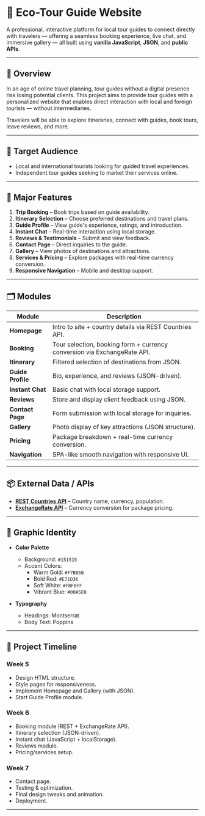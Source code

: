 # 🌿 Eco-Tour Guide Website

A professional, interactive platform for local tour guides to connect directly with travelers — offering a seamless booking experience, live chat, and immersive gallery — all built using **vanilla JavaScript**, **JSON**, and **public APIs**.

---

## 🧭 Overview

In an age of online travel planning, tour guides without a digital presence risk losing potential clients. This project aims to provide tour guides with a personalized website that enables direct interaction with local and foreign tourists — without intermediaries.

Travelers will be able to explore itineraries, connect with guides, book tours, leave reviews, and more.

---

## 🎯 Target Audience

- Local and international tourists looking for guided travel experiences.
- Independent tour guides seeking to market their services online.

---

## 🧩 Major Features

1. **Trip Booking** – Book trips based on guide availability.
2. **Itinerary Selection** – Choose preferred destinations and travel plans.
3. **Guide Profile** – View guide's experience, ratings, and introduction.
4. **Instant Chat** – Real-time interaction using local storage.
5. **Reviews & Testimonials** – Submit and view feedback.
6. **Contact Page** – Direct inquiries to the guide.
7. **Gallery** – View photos of destinations and attractions.
8. **Services & Pricing** – Explore packages with real-time currency conversion.
9. **Responsive Navigation** – Mobile and desktop support.

---

## 🗂️ Modules

| Module            | Description                                                              |
| ----------------- | ------------------------------------------------------------------------ |
| **Homepage**      | Intro to site + country details via REST Countries API.                  |
| **Booking**       | Tour selection, booking form + currency conversion via ExchangeRate API. |
| **Itinerary**     | Filtered selection of destinations from JSON.                            |
| **Guide Profile** | Bio, experience, and reviews (JSON-driven).                              |
| **Instant Chat**  | Basic chat with local storage support.                                   |
| **Reviews**       | Store and display client feedback using JSON.                            |
| **Contact Page**  | Form submission with local storage for inquiries.                        |
| **Gallery**       | Photo display of key attractions (JSON structure).                       |
| **Pricing**       | Package breakdown + real-time currency conversion.                       |
| **Navigation**    | SPA-like smooth navigation with responsive UI.                           |

---

## 📦 External Data / APIs

- **[REST Countries API](https://restcountries.com/)** – Country name, currency, population.
- **[ExchangeRate API](https://www.exchangerate-api.com/)** – Currency conversion for package pricing.

---

## 🎨 Graphic Identity

- **Color Palette**

  - Background: `#151515`
  - Accent Colors:
    - Warm Gold: `#F7B05B`
    - Bold Red: `#E71D36`
    - Soft White: `#FBFBFF`
    - Vibrant Blue: `#00A5E0`

- **Typography**
  - Headings: Montserrat
  - Body Text: Poppins

---

## 📅 Project Timeline

### Week 5

- Design HTML structure.
- Style pages for responsiveness.
- Implement Homepage and Gallery (with JSON).
- Start Guide Profile module.

### Week 6

- Booking module (REST + ExchangeRate API).
- Itinerary selection (JSON-driven).
- Instant chat (JavaScript + localStorage).
- Reviews module.
- Pricing/services setup.

### Week 7

- Contact page.
- Testing & optimization.
- Final design tweaks and animation.
- Deployment.

---
